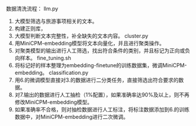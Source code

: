 数据清洗流程：
llm.py
1. 大模型筛选与旅游事项相关的文本。
2. 构建正则库，
3. 大模型判断文本完整性，补全缺失的文本内容。
cluster.py
4. 用MiniCPM-embedding模型将文本向量化，并且进行聚类操作。
5. 对聚类模型的输出进行人工筛选，找出符合条件的类别，并且标记为正向或负向样本。
fine_tuning.sh
6. 将标记好的样本整理为embedding-finetune的训练数据集，微调MiniCPM-embedding。
classification.py
7. 用6.的微调模型直接对3.的数据进行二分类任务，直接筛选出符合要求的数据。
8. 对7.输出的数据进行人工抽检（1%配置），如果准确率达90%及以上，则不再修改MiniCPM-embedding模型。
9. 如果准确率不合格，则对抽检数据进行人工标注，将标注数据添加到6.的训练数据中，对MiniCPM-embedding进行二次微调。